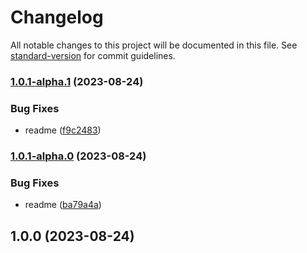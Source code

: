 # Changelog

All notable changes to this project will be documented in this file. See [standard-version](https://github.com/conventional-changelog/standard-version) for commit guidelines.

### [1.0.1-alpha.1](https://github.com/remarkablemark/npm-package-template/compare/v1.0.1-alpha.0...v1.0.1-alpha.1) (2023-08-24)


### Bug Fixes

* readme ([f9c2483](https://github.com/remarkablemark/npm-package-template/commit/f9c24832d1a2b5576b7167b2169480a596c3d259))

### [1.0.1-alpha.0](https://github.com/remarkablemark/npm-package-template/compare/v1.0.0...v1.0.1-alpha.0) (2023-08-24)


### Bug Fixes

* readme ([ba79a4a](https://github.com/remarkablemark/npm-package-template/commit/ba79a4a5443e08326bbc4c1344dc047dd75fd887))

## 1.0.0 (2023-08-24)
